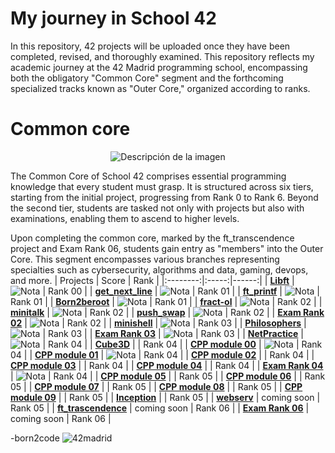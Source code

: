 # My journey in School 42

In this repository, 42 projects will be uploaded once they have been completed, revised, and thoroughly examined. This repository reflects my academic journey at the 42 Madrid programming school, encompassing both the obligatory "Common Core" segment and the forthcoming specialized tracks known as "Outer Core," organized according to ranks.

# Common core
<p align="center">
  <img src="https://github.com/user-attachments/assets/fbe0c3e2-6343-4554-b22e-a0df8625d222") alt="Descripción de la imagen">
</p>

The Common Core of School 42 comprises essential programming knowledge that every student must grasp. It is structured across six tiers, starting from the initial project, progressing from Rank 0 to Rank 6. Beyond the second tier, students are tasked not only with projects but also with examinations, enabling them to ascend to higher levels.

Upon completing the common core, marked by the ft_transcendence project and Exam Rank 06, students gain entry as "members" into the Outer Core. This segment encompasses various branches representing specialties such as cybersecurity, algorithms and data, gaming, devops, and more. 
| Projects | Score | Rank |
|:--------:|:-----:|------:|
| [**Libft**](https://github.com/ismaelucky342/Libft) | ![Nota](https://img.shields.io/badge/125-brightgreen) | Rank 00 |
| [**get_next_line**](https://github.com/ismaelucky342/get_next_line) | ![Nota](https://img.shields.io/badge/125-brightgreen) | Rank 01 |
| [**ft_printf**](https://github.com/ismaelucky342/ft_printf) | ![Nota](https://img.shields.io/badge/100-brightgreen) | Rank 01 |
| [**Born2beroot**](https://github.com/ismaelucky342/ft_printf) | ![Nota](https://img.shields.io/badge/125-brightgreen) | Rank 01 |
| [**fract-ol**](https://github.com/ismaelucky342/fract-ol) | ![Nota](https://img.shields.io/badge/125-brightgreen) | Rank 02 |
| [**minitalk**](https://github.com/ismaelucky342/minitalk/tree/main) | ![Nota](https://img.shields.io/badge/125-brightgreen) | Rank 02 |
| [**push_swap**](https://github.com/ismaelucky342/push_swap) | ![Nota](https://img.shields.io/badge/100-brightgreen) | Rank 02 |
| [**Exam Rank 02**](https://github.com/ismaelucky342/42_exams/tree/main/Exam_Rank_02) | ![Nota](https://img.shields.io/badge/100-brightgreen) | Rank 02 |
| [**minishell**](https://github.com/ismaelucky342/MiniShell) | ![Nota](https://img.shields.io/badge/125-brightgreen) | Rank 03 |
| [**Philosophers**](https://github.com/ismaelucky342/Born2code/tree/main/Rank%2003/Philosophers) | ![Nota](https://img.shields.io/badge/125-brightgreen) | Rank 03 |
| [**Exam Rank 03**](https://github.com/ismaelucky342/42_exams/tree/main/Exam_Rank_03) | ![Nota](https://img.shields.io/badge/100-brightgreen) | Rank 03 |
| [**NetPractice**](https://github.com/ismaelucky342/NetPractice) | ![Nota](https://img.shields.io/badge/100-brightgreen) | Rank 04 |
| [**Cube3D**](https://github.com/ismaelucky342/Cub_3D) | | Rank 04 |
| [**CPP module 00**](https://github.com/ismaelucky342/CPP_Module_00) | ![Nota](https://img.shields.io/badge/100-brightgreen) | Rank 04 |
| [**CPP module 01**](https://github.com/ismaelucky342/CPP_Module_01) | ![Nota](https://img.shields.io/badge/100-brightgreen) | Rank 04 |
| [**CPP module 02**](https://github.com/ismaelucky342/CPP_Module_02) | | Rank 04 |
| [**CPP module 03**](https://github.com/ismaelucky342/CPP_Module_03) | | Rank 04 |
| [**CPP module 04**](https://github.com/ismaelucky342/CPP_Module_04) | | Rank 04 |
| [**Exam Rank 04**](https://github.com/ismaelucky342/42_exams/tree/main/Exam_Rank_04) | ![Nota](https://img.shields.io/badge/100-brightgreen) | Rank 04 |
| [**CPP module 05**](https://github.com/ismaelucky342/CPP_Module_05) | | Rank 05 |
| [**CPP module 06**](https://github.com/ismaelucky342/CPP_Module_06) | | Rank 05 |
| [**CPP module 07**](https://github.com/ismaelucky342/CPP_Module_07) | | Rank 05 |
| [**CPP module 08**](https://github.com/ismaelucky342/CPP_Module_08) | | Rank 05 |
| [**CPP module 09**](https://github.com/ismaelucky342/CPP_Module_09) | | Rank 05 |
| [**Inception**](https://github.com/ismaelucky342/Inception) | | Rank 05 |
| [**webserv**](https://github.com/ismaelucky342/webserv) | coming soon | Rank 05 |
| [**ft_trascendence**](https://github.com/ismaelucky342/ft_trascendence) | coming soon | Rank 06 |
| [**Exam Rank 06**](https://github.com/ismaelucky342/42_exams/tree/main/Exam_Rank_06) | coming soon | Rank 06 |



-born2code
![42madrid](https://github.com/ismaelucky342/Born2code/assets/153450550/3a377f34-9156-4eff-b04b-71c4b128523e)

